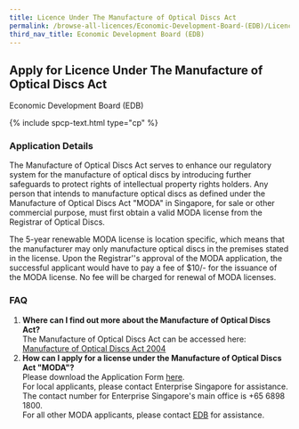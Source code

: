 ```yaml
---
title: Licence Under The Manufacture of Optical Discs Act
permalink: /browse-all-licences/Economic-Development-Board-(EDB)/Licence-Under-The-Manufacture-of-Optical-Discs-Act
third_nav_title: Economic Development Board (EDB)
---
```


## Apply for Licence Under The Manufacture of Optical Discs Act

Economic Development Board (EDB)

{% include spcp-text.html type="cp" %}

<H3>Application Details</H3>

<p>The Manufacture of Optical Discs Act serves to enhance our regulatory system for the manufacture of optical discs by introducing further safeguards to protect rights of intellectual property rights holders. Any person that intends to manufacture optical discs as defined under the Manufacture of Optical Discs Act "MODA" in Singapore, for sale or other commercial purpose, must first obtain a valid MODA license from the Registrar of Optical Discs.</p>
<p>The 5-year renewable MODA license is location specific, which means that the manufacturer may only manufacture optical discs in the premises stated in the license. Upon the Registrar''s approval of the MODA application, the successful applicant would have to pay a fee of $10/- for the issuance of the MODA license. No fee will be charged for renewal of MODA licenses.</p>
<h3>FAQ</h3>
<ol>
<li><strong>Where can I find out more about the Manufacture of Optical Discs Act?</strong><br />The Manufacture of Optical Discs Act can be accessed here: <a href="https://sso.agc.gov.sg/Act/MODA2004" target="_blank" rel="noopener">Manufacture of Optical Discs Act 2004</a></li>
<li><strong>How can I apply for a license under the Manufacture of Optical Discs Act "MODA"?</strong><br />Please download the Application Form <a title="" href="https://www.edb.gov.sg/content/dam/edb-en/how-we-help/incentive-and-schemes/MODA-application-form.docx" target="_blank" rel="noopener">here</a>.<br />For local applicants, please contact Enterprise Singapore for assistance. The contact number for Enterprise Singapore's main office is +65 6898 1800.<br />For all other MODA applicants, please contact <a title="" href="https://www.edb.gov.sg/en/contact/contact-us.html" target="_blank" rel="noopener">EDB</a> for assistance.<br /><br /></li>
</ol>

